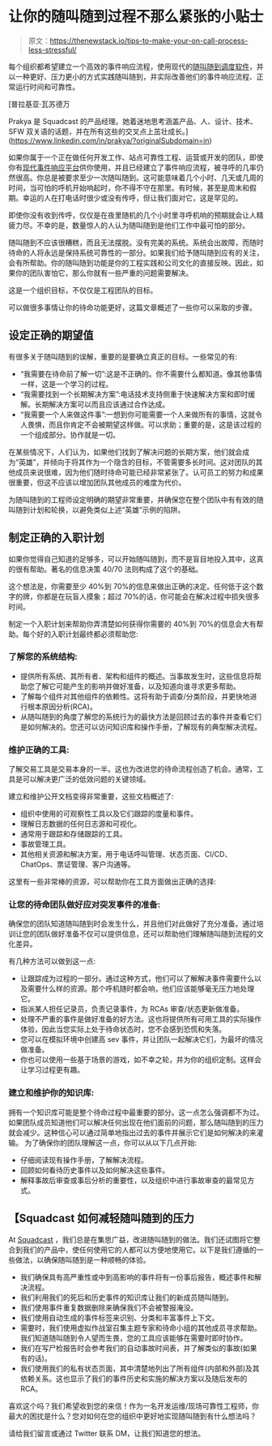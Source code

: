 # 让你的随叫随到过程不那么紧张的小贴士

> 原文：<https://thenewstack.io/tips-to-make-your-on-call-process-less-stressful/>

每个组织都希望建立一个高效的事件响应流程，使用现代的[随叫随到调度软件](https://www.squadcast.com/it-on-call-scheduling-software)，并以一种更好、压力更小的方式实践随叫随到，并实际改善他们的事件响应流程、正常运行时间和可靠性。

 [普拉基亚·瓦苏德万

Prakya 是 Squadcast 的产品经理。她着迷地思考涵盖产品、人、设计、技术、SFW 双关语的话题，并在所有这些的交叉点上茁壮成长。](https://www.linkedin.com/in/prakya/?originalSubdomain=in) 

如果你属于一个正在做任何开发工作、站点可靠性工程、运营或开发的团队，即使你有[现代事件响应平台](https://www.squadcast.com/blog/traditional-vs-modern-incident-response)供你使用，并且已经建立了事件响应流程，被寻呼的几率仍然很高。你总是被要求至少一次随叫随到。这可能意味着几个小时、几天或几周的时间，当可怕的呼机开始响起时，你不得不守在那里。有时候，甚至是周末和假期。幸运的人在打电话时很少或没有传呼，但让我们面对它，这是罕见的。

即使你没有收到传呼，仅仅是在夜里随机的几个小时里寻呼机响的预期就会让人精疲力尽。不幸的是，数量惊人的人认为随叫随到是他们工作中最可怕的部分。

随叫随到不应该很糟糕，而且无法摆脱。没有完美的系统。系统会出故障，而随时待命的人将永远是保持系统可靠性的一部分。如果我们给予随叫随到应有的关注，会有所帮助。你的随叫随到功能是你的工程实践和公司文化的直接反映。因此，如果你的团队害怕它，那么你就有一些严重的问题需要解决。

这是一个组织目标，不仅仅是工程团队的目标。

可以做很多事情让你的待命功能更好，这篇文章概述了一些你可以采取的步骤。

## **设定正确的期望值**

有很多关于随叫随到的误解，重要的是要确立真正的目标。一些常见的有:

*   “我需要在待命前了解一切”:这是不正确的。你不需要什么都知道。像其他事情一样，这是一个学习的过程。
*   “我需要找到一个长期解决方案”:电话技术支持侧重于快速解决方案和即时缓解。长期解决方案可以而且应该通过合作达成。
*   “我需要一个人来做这件事”:一想到你可能需要一个人来做所有的事情，这就令人畏惧，而且你肯定不会被期望这样做。可以求助；重要的是，这是该过程的一个组成部分。协作就是一切。

在某些情况下，人们认为，如果他们找到了解决问题的长期方案，他们就会成为“英雄”，并倾向于将其作为一个隐含的目标，不管需要多长时间。这对团队的其他成员来说很难，因为他们随时待命可能已经非常紧张了。认可员工的努力和成果很重要，但这不应该以增加团队其他成员的难度为代价。

为随叫随到的工程师设定明确的期望非常重要，并确保您在整个团队中有有效的随叫随到计划和轮换，以避免类似上述“英雄”示例的陷阱。

## **制定正确的入职计划**

如果你觉得自己知道的足够多，可以开始随叫随到，而不是盲目地投入其中，这真的很有帮助。著名的信息决策 40/70 法则构成了这个的基础。

这个想法是，你需要至少 40%到 70%的信息来做出正确的决定。任何低于这个数字的牌，你都是在玩盲人摸象；超过 70%的话，你可能会在解决过程中损失很多时间。

制定一个入职计划来帮助你弄清楚如何获得你需要的 40%到 70%的信息会大有帮助。每个好的入职计划最终都必须帮助您:

### **了解您的系统结构:**

*   提供所有系统、其所有者、架构和组件的概述。当事故发生时，这些信息将帮助您了解它可能产生的影响并做好准备，以及知道向谁寻求更多帮助。
*   了解每个组件对其他组件的依赖性。这将有助于调查/分类阶段，并更快地进行根本原因分析(RCA)。
*   从随叫随到的角度了解您的系统行为的最快方法是回顾过去的事件并查看它们是如何解决的。您还可以访问知识库和操作手册，了解现有的典型解决流程。

### **维护正确的工具:**

了解交易工具是交易本身的一半。这也为改进您的待命流程创造了机会。通常，工具是可以解决更广泛的低效问题的关键领域。

建立和维护公开文档变得非常重要，这些文档概述了:

*   组织中使用的可观察性工具以及它们跟踪的度量和事件。
*   理解日志数据的任何日志源和可视化。
*   通常用于跟踪和存储跟踪的工具。
*   事故管理工具。
*   其他相关资源和解决方案，用于电话呼叫管理、状态页面、CI/CD、ChatOps、票证管理、客户沟通等。

这里有一些非常棒的资源，可以帮助你在工具方面做出正确的选择:

### **让您的待命团队做好应对突发事件的准备:**

确保您的团队知道随叫随到时会发生什么，并且他们对此做好了充分准备。通过培训让您的团队做好准备不仅可以提供信息，还可以帮助他们理解随叫随到流程的文化差异。

有几种方法可以做到这一点:

*   让跟踪成为过程的一部分。通过这种方式，他们可以了解解决事件需要什么以及需要什么样的资源。那个呼机随时都会响，他们应该能够毫无压力地处理它。
*   指派某人担任记录员，负责记录事件，为 RCAs 审查/状态更新做准备。
*   处理不严重的事件是做好准备的好方法。这也将提供所有可用工具的实际操作体验，因此当您实际上处于待命状态时，您不会感到恐慌和失落。
*   您可以在模拟环境中创建高 sev 事件，并让团队一起解决它们，为最坏的情况做准备。
*   你也可以使用一些基于场景的游戏，如不幸之轮，并为你的组织定制。这样会让学习过程更有趣。

### **建立和维护你的知识库:**

拥有一个知识库可能是整个待命过程中最重要的部分。这一点怎么强调都不为过。如果团队成员知道他们可以解决任何出现在他们面前的问题，那么随叫随到的压力就会减少。这种信心可以通过简单地指出过去的事件并展示它们是如何解决的来灌输。
为了确保你的团队理解这一点，你可以从以下几点开始:

*   仔细阅读现有操作手册，了解解决流程。
*   回顾如何看待历史事件以及如何解决这些事件。
*   解释事故后审查或事后分析的重要性，以及组织中进行事故审查的最常见方式。

## 【Squadcast 如何减轻随叫随到的压力

‍At [Squadcast](https://www.squadcast.com/) ，我们总是在集思广益，改进随叫随到的做法。我们还试图将它整合到我们的产品中，使任何使用它的人都可以方便地使用它。以下是我们遵循的一些做法，以确保随叫随到是一种顺畅的体验。

*   我们确保具有高严重性或中到高影响的事件将有一份事后报告，概述事件和解决流程。
*   我们利用我们的死后和历史事件的知识库让我们的新成员随叫随到。
*   我们使用事件重复数据删除来确保我们不会被警报淹没。
*   我们使用自动生成的事件标签来识别、分类和丰富事件上下文。
*   需要时，我们使用虚拟作战室召集主题专家和待命小组的其他成员寻求帮助。我们知道随叫随到令人望而生畏，您的工具应该能够在需要时即时协作。
*   我们在写尸检报告时会参考我们的自动事故时间表，并了解类似的事故(如果有的话)。
*   我们使用我们的私有状态页面，其中清楚地列出了所有组件(内部和外部)及其依赖关系。这也显示了我们的事件历史和实施的解决方案以及随后发布的 RCA。

喜欢这个吗？我们希望收到您的来信！作为一名开发运维/现场可靠性工程师，你最大的困扰是什么？您对如何在您的组织中更好地实现随叫随到有什么想法吗？

请给我们留言或通过 Twitter 联系 DM，让我们知道您的想法。

<svg xmlns:xlink="http://www.w3.org/1999/xlink" viewBox="0 0 68 31" version="1.1"><title>Group</title> <desc>Created with Sketch.</desc></svg>
